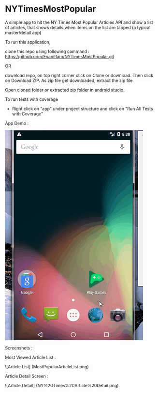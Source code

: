 # NYTimesMostPopular
A simple app to hit the NY Times Most Popular Articles API and show a list of articles, that shows details when items on the list are tapped (a typical master/detail app)

To run this application,

clone this repo using following command : https://github.com/EvaniRam/NYTimesMostPopular.git

OR

download repo, on top right corner click on Clone or download. Then click on Download ZIP. As zip file get downloaded, extract the zip file.

Open cloned folder or extracted zip folder in android studio.


To run tests with coverage 

  * Right click on "app" under project structure and click on "Run All Tests with Coverage"
  
 App Demo :
 
 ![Demo](Ny%20Times%20App%20Demo.gif)
 
 Screenshots :
 
 Most Viewed Article List :
 
 ![Article List] (MostPopularArticleList.png)
 
 Article Detail Screen :
 
 ![Article Detail] (NY%20Times%20Article%20Detail.png)
 
 
  
